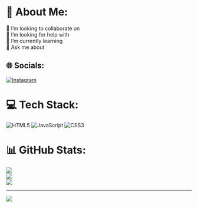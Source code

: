 # 💫 About Me:
👯 I’m looking to collaborate on<br>🤝 I’m looking for help with<br>🌱 I’m currently learning<br>💬 Ask me about


## 🌐 Socials:
[![Instagram](https://img.shields.io/badge/Instagram-%23E4405F.svg?logo=Instagram&logoColor=white)](https://instagram.com/rikeneddy_antony) 

# 💻 Tech Stack:
![HTML5](https://img.shields.io/badge/html5-%23E34F26.svg?style=flat&logo=html5&logoColor=white) ![JavaScript](https://img.shields.io/badge/javascript-%23323330.svg?style=flat&logo=javascript&logoColor=%23F7DF1E) ![CSS3](https://img.shields.io/badge/css3-%231572B6.svg?style=flat&logo=css3&logoColor=white)
# 📊 GitHub Stats:
![](https://github-readme-stats.vercel.app/api?username=rikeneddyantony&theme=dark&hide_border=true&include_all_commits=false&count_private=false)<br/>
![](https://github-readme-streak-stats.herokuapp.com/?user=rikeneddyantony&theme=dark&hide_border=true)<br/>
![](https://github-readme-stats.vercel.app/api/top-langs/?username=rikeneddyantony&theme=dark&hide_border=true&include_all_commits=false&count_private=false&layout=compact)

---
[![](https://visitcount.itsvg.in/api?id=rikeneddyantony&icon=2&color=3)](https://visitcount.itsvg.in)

<!-- Proudly created with GPRM ( https://gprm.itsvg.in ) -->
